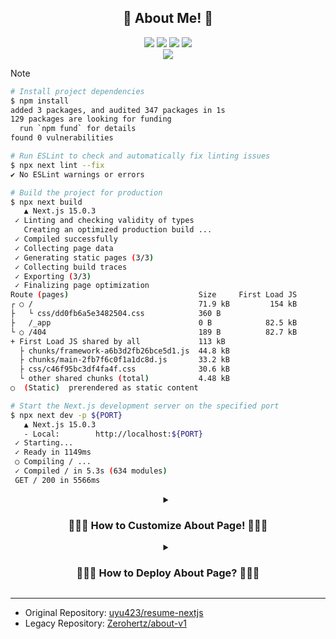 <div align="center">
    <h2>🎉 About Me! 🎉</h2>
    <img src="https://shields.io/badge/React-18-61DAFB?logo=react&style=for-the-badge&logoColor=61DAFB"/> <img src="https://img.shields.io/badge/Next.js-15-000000?style=for-the-badge&logo=nextdotjs&logoColor=000000"/> <img src="https://img.shields.io/badge/Sass-1.77-CC6699?style=for-the-badge&logo=sass&logoColor=CC6699"/> <img src="https://img.shields.io/badge/Bootstrap-5-7952B3?style=for-the-badge&logo=bootstrap&logoColor=7952B3"/>
    <br/>
    <a href="https://github.com/Zerohertz/about/actions/workflows/nextjs.yml">
        <img src="https://github.com/Zerohertz/about/actions/workflows/nextjs.yml/badge.svg"/>
    </a>
</div>

> [!NOTE]
>
> ```bash
> # Install project dependencies
> $ npm install
> added 3 packages, and audited 347 packages in 1s
> 129 packages are looking for funding
>   run `npm fund` for details
> found 0 vulnerabilities
>
> # Run ESLint to check and automatically fix linting issues
> $ npx next lint --fix
> ✔ No ESLint warnings or errors
>
> # Build the project for production
> $ npx next build
>    ▲ Next.js 15.0.3
>  ✓ Linting and checking validity of types
>    Creating an optimized production build ...
>  ✓ Compiled successfully
>  ✓ Collecting page data
>  ✓ Generating static pages (3/3)
>  ✓ Collecting build traces
>  ✓ Exporting (3/3)
>  ✓ Finalizing page optimization
> Route (pages)                             Size     First Load JS
> ┌ ○ /                                     71.9 kB         154 kB
> ├   └ css/dd0fb6a5e3482504.css            360 B
> ├   /_app                                 0 B            82.5 kB
> └ ○ /404                                  189 B          82.7 kB
> + First Load JS shared by all             113 kB
>   ├ chunks/framework-a6b3d2fb26bce5d1.js  44.8 kB
>   ├ chunks/main-2fb7f6c0f1a1dc8d.js       33.2 kB
>   ├ css/c46f95bc3df4fa4f.css              30.6 kB
>   └ other shared chunks (total)           4.48 kB
> ○  (Static)  prerendered as static content
>
> # Start the Next.js development server on the specified port
> $ npx next dev -p ${PORT}
>    ▲ Next.js 15.0.3
>    - Local:        http://localhost:${PORT}
>  ✓ Starting...
>  ✓ Ready in 1149ms
>  ○ Compiling / ...
>  ✓ Compiled / in 5.3s (634 modules)
>  GET / 200 in 5566ms
> ```

<details>
<summary align="center">
<h3>
🧑🏻‍🎨 How to Customize About Page! 🧑🏻‍🎨
</h3>
</summary>

<h4 align="center">Theme</h4>

> To change the primary colors, adjust the values in the following file:
> <https://github.com/Zerohertz/about/blob/a4f7bd5bde5b80619fa5fb65a1e21553b85b9ac6/src/styles/colors.module.scss#L3-L8>

<!-- prettier-ignore -->
> Update the font settings in the following files:<br/>
> <https://github.com/Zerohertz/about/blob/a4f7bd5bde5b80619fa5fb65a1e21553b85b9ac6/src/pages/_document.tsx#L9-L15>
> <https://github.com/Zerohertz/about/blob/a4f7bd5bde5b80619fa5fb65a1e21553b85b9ac6/src/styles/_fonts.scss#L4-L12>

<h4 align="center">Layout</h4>

> In the code below, you can configure the layout for the entire about page.
> <https://github.com/Zerohertz/about/blob/a4f7bd5bde5b80619fa5fb65a1e21553b85b9ac6/src/pages/index.tsx#L19-L34>

<h4 align="center">Information</h4>

> Global
> <https://github.com/Zerohertz/about/blob/a4f7bd5bde5b80619fa5fb65a1e21553b85b9ac6/src/payloads/global.ts#L6-L34>

> Profile
> <https://github.com/Zerohertz/about/blob/a4f7bd5bde5b80619fa5fb65a1e21553b85b9ac6/src/payloads/profile.ts#L7-L49>

> Introduction
> <https://github.com/Zerohertz/about/blob/a4f7bd5bde5b80619fa5fb65a1e21553b85b9ac6/src/payloads/introduction.ts#L3-L18>

<!-- prettier-ignore -->
> Skills
> <https://github.com/Zerohertz/about/blob/a4f7bd5bde5b80619fa5fb65a1e21553b85b9ac6/src/payloads/skills.ts#L4-L36>
> <https://github.com/Zerohertz/about/blob/a4f7bd5bde5b80619fa5fb65a1e21553b85b9ac6/src/payloads/skills.ts#L166-L171>

> Common
> <https://github.com/Zerohertz/about/blob/a4f7bd5bde5b80619fa5fb65a1e21553b85b9ac6/src/payloads/experiences.ts#L3-L97>

</details>

<details align="center">
<summary>
<h3>
🧑🏻‍💻 How to Deploy About Page? 🧑🏻‍💻
</h3>
</summary>

> ![step 1.](https://github.com/user-attachments/assets/1d40bc3f-c3f2-4968-9fb4-fce99fbd558e)
> Fork the current repository. (The final deployed location will be `${USERNAME}.github.io/${REPOSITORY_NAME}`)

> ![step 2.](https://github.com/user-attachments/assets/236b8bf6-7068-4a5c-a628-8ead2b90b3a8)
> Change the GitHub Pages setting to use GitHub Actions.

> ![step 3.](https://github.com/user-attachments/assets/d8aaa52b-6150-4904-b2df-8713dec36754)
> Allow and run GitHub Actions.

> ![step 4.](https://github.com/user-attachments/assets/742f63fc-845d-46fb-8b91-866f4b888764)
> Deployment complete!

</details>

---

- Original Repository: [uyu423/resume-nextjs](https://github.com/uyu423/resume-nextjs)
- Legacy Repository: [Zerohertz/about-v1](https://github.com/Zerohertz/about-v1)
